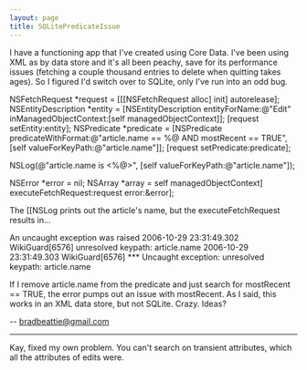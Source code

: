 ```yaml
---
layout: page
title: SQLitePredicateIssue
---
```




I have a functioning app that I've created using Core Data. I've been using XML as by data store and it's all been peachy, save for its performance issues (fetching a couple thousand entries to delete when quitting takes ages). So I figured I'd switch over to SQLite, only I've run into an odd bug.

    
NSFetchRequest *request = [[[NSFetchRequest alloc] init] autorelease];
NSEntityDescription *entity = [NSEntityDescription entityForName:@"Edit" inManagedObjectContext:[self managedObjectContext]];
[request setEntity:entity];
NSPredicate *predicate = [NSPredicate predicateWithFormat:@"article.name == %@ AND mostRecent == TRUE", [self valueForKeyPath:@"article.name"]];
[request setPredicate:predicate];

NSLog(@"article.name is <%@>", [self valueForKeyPath:@"article.name"]);

NSError *error = nil;
NSArray *array = self managedObjectContext] executeFetchRequest:request error:&error];


The [[NSLog prints out the article's name, but the executeFetchRequest results in...

    
An uncaught exception was raised
2006-10-29 23:31:49.302 WikiGuard[6576] unresolved keypath: article.name
2006-10-29 23:31:49.303 WikiGuard[6576] *** Uncaught exception: <NSInternalInconsistencyException> unresolved keypath: article.name


If I remove article.name from the predicate and just search for mostRecent == TRUE, the error pumps out an issue with mostRecent. As I said, this works in an XML data store, but not SQLite. Crazy. Ideas?

-- bradbeattie@gmail.com

----
Kay, fixed my own problem. You can't search on transient attributes, which all the attributes of edits were.

